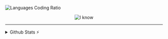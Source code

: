![Languages Coding Ratio](https://wakatime.com/share/@018d9414-9aad-4570-b5c3-bc3d4e8eb114/70a13ab7-7858-44fe-abd5-fd995b44e6fb.svg)

<div align="center">
  
  ![I know](https://skillicons.dev/icons?i=js,ts,nextjs,markdown,tailwind,bun,lua,python,c,cpp,powershell,bash,linux,docker)
</div>

---


<details>
  <summary>Github Stats ⚡</summary>
  
  ![Top Langs](https://github-readme-stats.vercel.app/api/top-langs/?username=Aryxst&layout=compact)
</details>
